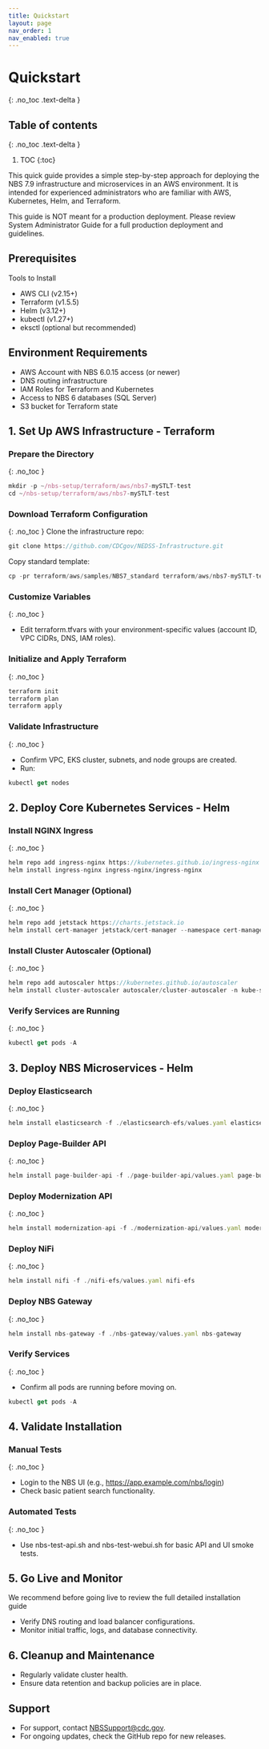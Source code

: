 ```yaml
---
title: Quickstart
layout: page
nav_order: 1
nav_enabled: true
---
```


# Quickstart
{: .no_toc .text-delta }

## Table of contents
{: .no_toc .text-delta }

1. TOC
{:toc}


This quick guide provides a simple step-by-step approach for deploying the NBS 7.9 infrastructure and microservices in an AWS environment. It is intended for experienced administrators who are familiar with AWS, Kubernetes, Helm, and Terraform. 

This guide is NOT meant for a production deployment. Please review System Administrator Guide for a full production deployment and guidelines.


## Prerequisites
Tools to Install
- AWS CLI (v2.15+)
- Terraform (v1.5.5)
- Helm (v3.12+)
- kubectl (v1.27+)
- eksctl (optional but recommended)

## Environment Requirements
- AWS Account with NBS 6.0.15 access (or newer)
- DNS routing infrastructure
- IAM Roles for Terraform and Kubernetes
- Access to NBS 6 databases (SQL Server)
- S3 bucket for Terraform state

## 1. Set Up AWS Infrastructure - Terraform


### Prepare the Directory
{: .no_toc }
```js
mkdir -p ~/nbs-setup/terraform/aws/nbs7-mySTLT-test
cd ~/nbs-setup/terraform/aws/nbs7-mySTLT-test
```

### Download Terraform Configuration
{: .no_toc }
Clone the infrastructure repo:
```js
git clone https://github.com/CDCgov/NEDSS-Infrastructure.git
```
Copy standard template:
```js
cp -pr terraform/aws/samples/NBS7_standard terraform/aws/nbs7-mySTLT-test
```

### Customize Variables
{: .no_toc }
- Edit terraform.tfvars with your environment-specific values (account ID, VPC CIDRs, DNS, IAM roles).

### Initialize and Apply Terraform
{: .no_toc }
```js
terraform init
terraform plan
terraform apply
```

### Validate Infrastructure
{: .no_toc }
- Confirm VPC, EKS cluster, subnets, and node groups are created.
- Run:
```js
kubectl get nodes
```

## 2. Deploy Core Kubernetes Services - Helm
### Install NGINX Ingress
{: .no_toc }
```js
helm repo add ingress-nginx https://kubernetes.github.io/ingress-nginx
helm install ingress-nginx ingress-nginx/ingress-nginx
```

### Install Cert Manager (Optional)
{: .no_toc }
```js
helm repo add jetstack https://charts.jetstack.io
helm install cert-manager jetstack/cert-manager --namespace cert-manager --create-namespace --set installCRDs=true
```

### Install Cluster Autoscaler (Optional)
{: .no_toc }
```js
helm repo add autoscaler https://kubernetes.github.io/autoscaler
helm install cluster-autoscaler autoscaler/cluster-autoscaler -n kube-system
```

### Verify Services are Running
{: .no_toc }
```js
kubectl get pods -A
```

## 3. Deploy NBS Microservices - Helm
### Deploy Elasticsearch
{: .no_toc }
```js
helm install elasticsearch -f ./elasticsearch-efs/values.yaml elasticsearch-efs
```

### Deploy Page-Builder API
{: .no_toc }
```js
helm install page-builder-api -f ./page-builder-api/values.yaml page-builder-api
```

### Deploy Modernization API
{: .no_toc }
```js
helm install modernization-api -f ./modernization-api/values.yaml modernization-api
```

### Deploy NiFi
{: .no_toc }
```js
helm install nifi -f ./nifi-efs/values.yaml nifi-efs
```

### Deploy NBS Gateway
{: .no_toc }
```js
helm install nbs-gateway -f ./nbs-gateway/values.yaml nbs-gateway
```

### Verify Services
{: .no_toc }
- Confirm all pods are running before moving on.
```js
kubectl get pods -A
```

## 4. Validate Installation
### Manual Tests
{: .no_toc }
- Login to the NBS UI (e.g., https://app.example.com/nbs/login)
- Check basic patient search functionality.

### Automated Tests
{: .no_toc }
- Use nbs-test-api.sh and nbs-test-webui.sh for basic API and UI smoke tests.

## 5. Go Live and Monitor
We recommend before going live to review the full detailed installation guide
- Verify DNS routing and load balancer configurations.
- Monitor initial traffic, logs, and database connectivity.

## 6. Cleanup and Maintenance
- Regularly validate cluster health.
- Ensure data retention and backup policies are in place.

## Support
- For support, contact NBSSupport@cdc.gov.
- For ongoing updates, check the GitHub repo for new releases.